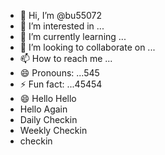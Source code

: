 - 👋 Hi, I’m @bu55072
- 👀 I’m interested in ...
- 🌱 I’m currently learning ...
- 💞️ I’m looking to collaborate on ...
- 📫 How to reach me ...
- 😄 Pronouns: ...545
- ⚡ Fun fact: ...45454
- 😄 Hello Hello
- Hello Again
- Daily Checkin
- Weekly Checkin
- checkin

<!---
bu55072/bu55072 is a ✨ special ✨ repository because its `README.md` (this file) appears on your GitHub profile.
You can click the Preview link to take a look at your changes.
--->
